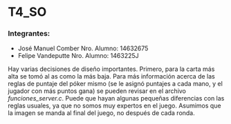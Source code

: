 # T4_SO

### Integrantes:

- José Manuel Comber Nro. Alumno: 14632675
- Felipe Vandeputte Nro. Alumno: 1463225J


Hay varias decisiones de diseño importantes. Primero, para la carta más alta se tomó al as como la más baja. Para más información acerca de las reglas de puntaje del póker mismo (se le asignó puntajes a cada mano, y el jugador con más puntos gana) se pueden revisar en el archivo _funciones_server.c_. Puede que hayan algunas pequeñas diferencias con las reglas usuales, ya que no somos muy expertos en el juego. Asumimos que la imagen se manda al final del juego, no después de cada ronda. 